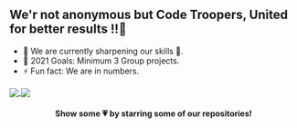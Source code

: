 ## We'r not anonymous but  Code Troopers, United for better results !!👋


- 🌱 We are currently sharpening our skills 🤣.
- 🥅 2021 Goals: Minimum 3 Group projects.
- ⚡ Fun fact: We are in numbers.



<a href="https://github.com/coding-troopers">
<img align="center"  src="https://github-readme-stats.vercel.app/api?username=coding-troopers&&show_icons=true&title_color=ffffff&icon_color=bb2acf&text_color=daf7dc&bg_color=151515"/>
</a>

<a href="https://github.com/coding-troopers">
  <img align="center" src="https://github-readme-stats.vercel.app/api/top-langs/?username=coding-troopers&theme=dark&hide_langs_below=1" />
</a>

<div align="center">

#### Show some 💗 by starring some of our repositories!

</div>
